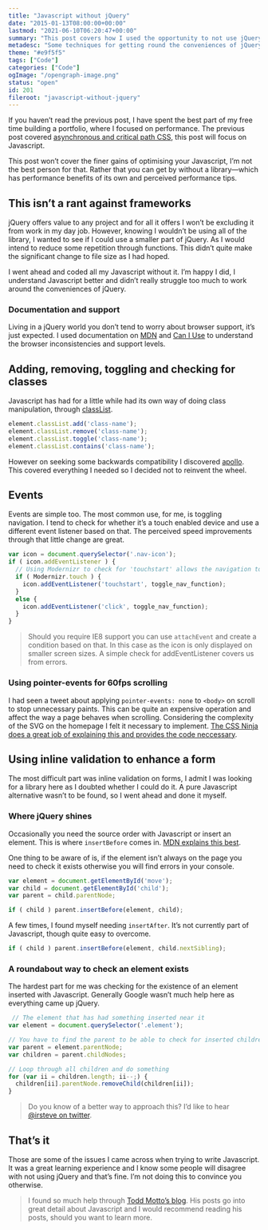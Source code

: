 ```yaml
---
title: "Javascript without jQuery"
date: "2015-01-13T08:00:00+00:00"
lastmod: "2021-06-10T06:20:47+00:00"
summary: "This post covers how I used the opportunity to not use jQuery to further my Javascript knowledge, as well as the performance benefits gained from this. I found alternatives to what jQuery offers and it wasn’t completely simple, but hopefully I can show beginners alike how to overcome some of the problems."
metadesc: "Some techniques for getting round the conveniences of jQuery and showing that how easy it is to use vanilla javascript."
theme: "#e9f5f5"
tags: ["Code"]
categories: ["Code"]
ogImage: "/opengraph-image.png"
status: "open"
id: 201
fileroot: "javascript-without-jquery"
---
```


If you haven’t read the previous post, I have spent the best part of my free time building a portfolio, where I focused on performance. The previous post covered [asynchronous and critical path CSS](http://iamsteve.me/blog/entry/critical-asynchronous-css), this post will focus on Javascript. 

This post won’t cover the finer gains of optimising your Javascript, I’m not the best person for that. Rather that you can get by without a library—which has performance benefits of its own and perceived performance tips.

## This isn’t a rant against frameworks
jQuery offers value to any project and for all it offers I won’t be excluding it from work in my day job. However, knowing I wouldn’t be using all of the library, I wanted to see if I could use a smaller part of jQuery. As I would intend to reduce some repetition through functions. This didn’t quite make the significant change to file size as I had hoped.

I went ahead and coded all my Javascript without it. I’m happy I did, I understand Javascript better and didn’t really struggle too much to work around the conveniences of jQuery.

### Documentation and support
Living in a jQuery world you don’t tend to worry about browser support, it’s just expected. I used documentation on [MDN](https://developer.mozilla.org/en-US/) and [Can I Use](http://caniuse.com/) to understand the browser inconsistencies and support levels.

## Adding, removing, toggling and checking for classes
Javascript has had for a little while had its own way of doing class manipulation, through [classList](http://caniuse.com/#search=classList).

```javascript
element.classList.add('class-name');
element.classList.remove('class-name');
element.classList.toggle('class-name');
element.classList.contains('class-name');
```

However on seeking some backwards compatibility I discovered [apollo](https://github.com/toddmotto/apollo). This covered everything I needed so I decided not to reinvent the wheel.

## Events
Events are simple too. The most common use, for me, is toggling navigation. I tend to check for whether it’s a touch enabled device and use a different event listener based on that. The perceived speed improvements through that little change are great.

```javascript
var icon = document.querySelector('.nav-icon');
if ( icon.addEventListener ) {
  // Using Modernizr to check for 'touchstart' allows the navigation to open quicker on touch enabled devices
  if ( Modernizr.touch ) {
    icon.addEventListener('touchstart', toggle_nav_function);
  }
  else {
    icon.addEventListener('click', toggle_nav_function);
  }
}
```

> Should you require IE8 support you can use `attachEvent` and create a condition based on that. In this case as the icon is only displayed on smaller screen sizes. A simple check for addEventListener covers us from errors.

### Using pointer-events for 60fps scrolling
I had seen a tweet about applying `pointer-events: none` to `<body>` on scroll to stop unnecessary paints. This can be quite an expensive operation and affect the way a page behaves when scrolling. Considering the complexity of the SVG on the homepage I felt it necessary to implement. [The CSS Ninja does a great job of explaining this and provides the code neccessary](http://www.thecssninja.com/javascript/follow-up-60fps-scroll).

## Using inline validation to enhance a form
The most difficult part was inline validation on forms, I admit I was looking for a library here as I doubted whether I could do it. A pure Javascript alternative wasn’t to be found, so I went ahead and done it myself.

### Where jQuery shines
Occasionally you need the source order with Javascript or insert an element. This is where `insertBefore` comes in. [MDN explains this best](https://developer.mozilla.org/en-US/docs/Web/API/Node.insertBefore).

One thing to be aware of is, if the element isn’t always on the page you need to check it exists otherwise you will find errors in your console.

```javascript
var element = document.getElementById('move');
var child = document.getElementById('child');
var parent = child.parentNode;

if ( child ) parent.insertBefore(element, child);
```

A few times, I found myself needing `insertAfter`. It’s not currently part of Javascript, though quite easy to overcome.

```javascript
if ( child ) parent.insertBefore(element, child.nextSibling);
```

### A roundabout way to check an element exists
The hardest part for me was checking for the existence of an element inserted with Javascript. Generally Google wasn’t much help here as everything came up jQuery.

```javascript
 // The element that has had something inserted near it
var element = document.querySelector('.element');

// You have to find the parent to be able to check for inserted children
var parent = element.parentNode;
var children = parent.childNodes;

// Loop through all children and do something
for (var ii = children.length; ii--;) {
  children[ii].parentNode.removeChild(children[ii]);
}
```

> Do you know of a better way to approach this? I’d like to hear [@irsteve on twitter](http://twitter.com/irsteve).

## That’s it
Those are some of the issues I came across when trying to write Javascript. It was a great learning experience and I know some people will disagree with not using jQuery and that’s fine. I’m not doing this to convince you otherwise.

> I found so much help through [Todd Motto’s blog](http://toddmotto.com). His posts go into great detail about Javascript and I would recommend reading his posts, should you want to learn more.
